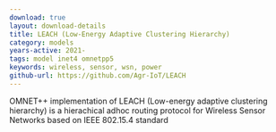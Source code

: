 ```yaml
---
download: true
layout: download-details
title: LEACH (Low-Energy Adaptive Clustering Hierarchy)
category: models
years-active: 2021-
tags: model inet4 omnetpp5
keywords: wireless, sensor, wsn, power
github-url: https://github.com/Agr-IoT/LEACH
---
```


OMNET++ implementation of LEACH (Low-energy adaptive clustering hierarchy) is a hierachical adhoc routing protocol for Wireless Sensor Networks based on IEEE 802.15.4 standard
